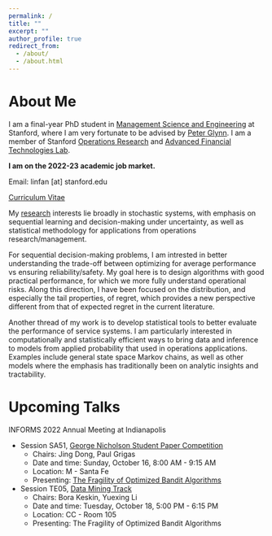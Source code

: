 ```yaml
---
permalink: /
title: ""
excerpt: ""
author_profile: true
redirect_from: 
  - /about/
  - /about.html
---
```


About Me
======
I am a final-year PhD student in [Management Science and Engineering](https://msande.stanford.edu/) at Stanford, where I am very fortunate to be advised by [Peter Glynn](https://web.stanford.edu/~glynn/). I am a member of Stanford [Operations Research](https://or.stanford.edu/) and [Advanced Financial Technologies Lab](https://fintech.stanford.edu/).

**I am on the 2022-23 academic job market.**   

Email: linfan [at] stanford.edu
    
[Curriculum Vitae](https://linfanf.github.io/files/LinFan_CV_Sept2022.pdf)

My [research](https://linfanf.github.io/research/) interests lie broadly in stochastic systems, with emphasis on sequential learning and decision-making under uncertainty, as well as statistical methodology for applications from operations research/management. 

For sequential decision-making problems, I am intrested in better understanding the trade-off between optimizing for average performance vs ensuring reliability/safety. My goal here is to design algorithms with good practical performance, for which we more fully understand operational risks. Along this direction, I have been focused on the distribution, and especially the tail properties, of regret, which provides a new perspective different from that of expected regret in the current literature. 

Another thread of my work is to develop statistical tools to better evaluate the performance of service systems. I am particularly interested in computationally and statistically efficient ways to bring data and inference to models from applied probability that used in operations applications. Examples include general state space Markov chains, as well as other models where the emphasis has traditionally been on analytic insights and tractability.

Upcoming Talks
======
INFORMS 2022 Annual Meeting at Indianapolis
- Session SA51, [George Nicholson Student Paper Competition](https://www.abstractsonline.com/pp8/?__hstc=194041586.cbab4495dc58dad969beaecf7b141606.1652062706946.1662672009071.1662676451862.20&__hssc=194041586.2.1662676451862&__hsfp=3258875815&hsCtaTracking=025ee829-9db5-4f89-95dc-637573ec15db%7Cea016d7d-8b17-4156-8c3b-c1c801f2ba1f#!/10693/session/1273)
  - Chairs: Jing Dong, Paul Grigas
  - Date and time: Sunday, October 16, 8:00 AM - 9:15 AM
  - Location: M - Santa Fe
  - Presenting: [The Fragility of Optimized Bandit Algorithms](https://linfanf.github.io/files/The_fragility_of_optimized_bandit_algorithms.pdf)
- Session TE05, [Data Mining Track](https://www.abstractsonline.com/pp8/?__hstc=194041586.cbab4495dc58dad969beaecf7b141606.1652062706946.1662672009071.1662676451862.20&__hssc=194041586.2.1662676451862&__hsfp=3258875815&hsCtaTracking=025ee829-9db5-4f89-95dc-637573ec15db%7Cea016d7d-8b17-4156-8c3b-c1c801f2ba1f#!/10693/session/862)
  - Chairs: Bora Keskin, Yuexing Li
  - Date and time: Tuesday, October 18, 5:00 PM - 6:15 PM
  - Location: CC - Room 105
  - Presenting: The Fragility of Optimized Bandit Algorithms




